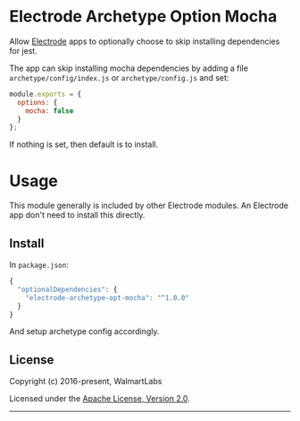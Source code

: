# Electrode Archetype Option Mocha

Allow [Electrode](https://github.com/electrode-io/electrode) apps to optionally choose to skip installing dependencies for jest.

The app can skip installing mocha dependencies by adding a file `archetype/config/index.js` or `archetype/config.js` and set:

```js
module.exports = {
  options: {
    mocha: false
  }
};
```

If nothing is set, then default is to install.

# Usage

This module generally is included by other Electrode modules. An Electrode app don't need to install this directly.

## Install

In `package.json`:

```js
{
  "optionalDependencies": {
    "electrode-archetype-opt-mocha": "^1.0.0"
  }
}
```

And setup archetype config accordingly.

## License

Copyright (c) 2016-present, WalmartLabs

Licensed under the [Apache License, Version 2.0](https://www.apache.org/licenses/LICENSE-2.0).

---
